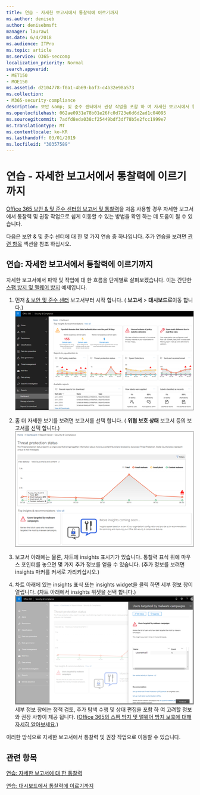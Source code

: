 ```yaml
---
title: 연습 - 자세한 보고서에서 통찰력에 이르기까지
ms.author: deniseb
author: denisebmsft
manager: laurawi
ms.date: 6/4/2018
ms.audience: ITPro
ms.topic: article
ms.service: O365-seccomp
localization_priority: Normal
search.appverid:
- MET150
- MOE150
ms.assetid: d2104778-f0a1-4b69-baf3-c4b32e98a573
ms.collection:
- M365-security-compliance
description: 보안 &amp; 및 준수 센터에서 권장 작업을 포함 하 여 자세한 보고서에서 통찰력으로 이동 하는 방법에 대해 알아봅니다.
ms.openlocfilehash: 062ae0931e78b01e26fc0d723e6d6d2ad1c04095
ms.sourcegitcommit: 7adfd8eda038cf25449bdf3df78b5e2fcc1999e7
ms.translationtype: MT
ms.contentlocale: ko-KR
ms.lasthandoff: 03/01/2019
ms.locfileid: "30357589"
---
```

# <a name="walkthrough---from-a-detailed-report-to-an-insight"></a>연습 - 자세한 보고서에서 통찰력에 이르기까지

[Office 365 보안 &amp; 및 준수 센터의 보고서 및 통찰력](reports-and-insights-in-security-and-compliance.md)을 처음 사용할 경우 자세한 보고서에서 통찰력 및 권장 작업으로 쉽게 이동할 수 있는 방법을 확인 하는 데 도움이 될 수 있습니다. 
  
다음은 보안 &amp; 및 준수 센터에 대 한 몇 가지 연습 중 하나입니다. 추가 연습을 보려면 [관련 항목](#related-topics) 섹션을 참조 하십시오. 
  
## <a name="walkthrough-from-a-detailed-report-to-an-insight"></a>연습: 자세한 보고서에서 통찰력에 이르기까지

자세한 보고서에서 파악 및 작업에 대 한 흐름을 단계별로 살펴보겠습니다. 이는 간단한 [스팸 방지 및 맬웨어 방지](anti-spam-and-anti-malware-protection.md) 예제입니다. 
  
1. 먼저 [ &amp; 보안 및 준수 센터](https://protection.office.com) 보고서부터 시작 합니다. ( **보고서** \> **대시보드로**이동 합니다.)<br/>![보안 &amp; 및 준수 센터에서 보고서 \> 대시보드로 이동 합니다.](media/68f3bb7c-b4f7-4cca-904b-478643a93c94.png)
  
2. 좀 더 자세한 보기를 보려면 보고서를 선택 합니다. ( **위협 보호 상태** 보고서 등의 보고서를 선택 합니다.)<br/>![통찰력을 보여 주는 위협 방지 상태 보고서](media/f47d7dbd-816a-47ba-b8db-53919fbed192.png)
  
3. 보고서 아래에는 물론, 차트에 insights 표시기가 있습니다. 통찰력 표식 위에 마우스 포인터를 놓으면 몇 가지 추가 정보를 얻을 수 있습니다. (추가 정보를 보려면 insights 마커를 커서로 가리키십시오.)
    
4. 차트 아래에 있는 insights 표식 또는 insights widget을 클릭 하면 세부 정보 창이 열립니다. (차트 아래에서 insights 위젯을 선택 합니다.)<br/>![맬웨어에 대 한 정보](media/2c8bccc5-ca4e-4bb9-ad4c-55fcee0535b7.png)<br/>세부 정보 창에는 정책 검토, 추가 탐색 수행 및 상태 편집을 포함 하 여 고려할 정보와 권장 사항이 제공 됩니다. ([Office 365의 스팸 방지 및 맬웨어 방지 보호에 대해 자세히 알아보세요](anti-spam-and-anti-malware-protection.md).)
    
이러한 방식으로 자세한 보고서에서 통찰력 및 권장 작업으로 이동할 수 있습니다. 
  
## <a name="related-topics"></a>관련 항목

[연습: 자세한 보고서에 대 한 통찰력](from-an-insight-to-a-detailed-report.md)
  
[연습: 대시보드에서 통찰력에 이르기까지](from-a-dashboard-to-an-insight.md)
  

